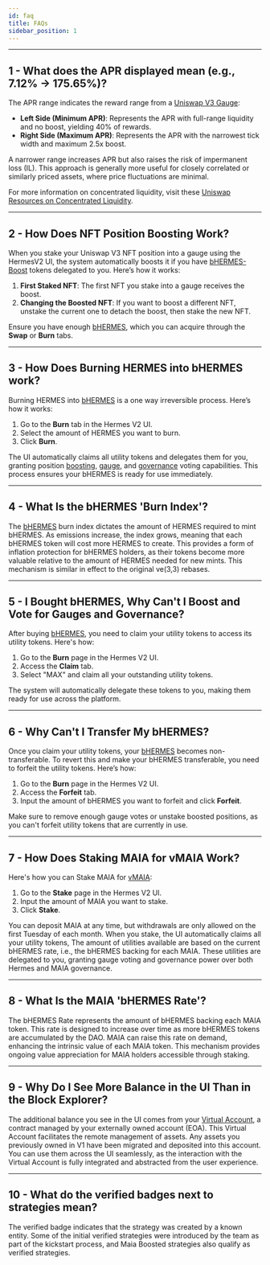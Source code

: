 ```yaml
---
id: faq
title: FAQs
sidebar_position: 1
---
```


---

## 1 - What does the APR displayed mean (e.g., 7.12% → 175.65%)?

The APR range indicates the reward range from a [Uniswap V3 Gauge](../version-Hermes/overview/gauges/02-uni-v3-gauges.md):

- **Left Side (Minimum APR)**: Represents the APR with full-range liquidity and no boost, yielding 40% of rewards.
- **Right Side (Maximum APR)**: Represents the APR with the narrowest tick width and maximum 2.5x boost.

A narrower range increases APR but also raises the risk of impermanent loss (IL). This approach is generally more useful for closely correlated or similarly priced assets, where price fluctuations are minimal.

For more information on concentrated liquidity, visit these [Uniswap Resources on Concentrated Liquidity](https://docs.uniswap.org/concepts/protocol/concentrated-liquidity/).

---

## 2 - How Does NFT Position Boosting Work?

When you stake your Uniswap V3 NFT position into a gauge using the HermesV2 UI, the system automatically boosts it if you have [bHERMES-Boost](../version-Hermes/overview/tokenomics/utility-tokens/02-bhermes-boost.md) tokens delegated to you. Here’s how it works:

1. **First Staked NFT**: The first NFT you stake into a gauge receives the boost.
2. **Changing the Boosted NFT**: If you want to boost a different NFT, unstake the current one to detach the boost, then stake the new NFT.

Ensure you have enough [bHERMES](../version-Hermes/overview/tokenomics/01-bhermes.md), which you can acquire through the **Swap** or **Burn** tabs.

---

## 3 - How Does Burning HERMES into bHERMES work?

Burning HERMES into [bHERMES](../version-Hermes/overview/tokenomics/01-bhermes.md) is a one way irreversible process. Here’s how it works:

1. Go to the **Burn** tab in the Hermes V2 UI.
2. Select the amount of HERMES you want to burn.
3. Click **Burn**.

The UI automatically claims all utility tokens and delegates them for you, granting position [boosting](../version-Hermes/overview/tokenomics/utility-tokens/02-bhermes-boost.md), [gauge](../version-Hermes/overview/tokenomics/utility-tokens/02-bhermes-gauges.md), and [governance](../version-Hermes/overview/tokenomics/utility-tokens/02-bhermes-votes.md) voting capabilities. This process ensures your bHERMES is ready for use immediately.

---

## 4 - What Is the bHERMES 'Burn Index'?

The [bHERMES](../version-Hermes/overview/tokenomics/01-bhermes.md) burn index dictates the amount of HERMES required to mint bHERMES. As emissions increase, the index grows, meaning that each bHERMES token will cost more HERMES to create. This provides a form of inflation protection for bHERMES holders, as their tokens become more valuable relative to the amount of HERMES needed for new mints. This mechanism is similar in effect to the original ve(3,3) rebases.

---

## 5 - I Bought bHERMES, Why Can't I Boost and Vote for Gauges and Governance?

After buying [bHERMES](../version-Hermes/overview/tokenomics/01-bhermes.md), you need to claim your utility tokens to access its utility tokens. Here's how:

1. Go to the **Burn** page in the Hermes V2 UI.
2. Access the **Claim** tab.
3. Select "MAX" and claim all your outstanding utility tokens.

The system will automatically delegate these tokens to you, making them ready for use across the platform.

---

## 6 - Why Can't I Transfer My bHERMES?

Once you claim your utility tokens, your [bHERMES](../version-Hermes/overview/tokenomics/01-bhermes.md) becomes non-transferable. To revert this and make your bHERMES transferable, you need to forfeit the utility tokens. Here’s how:

1. Go to the **Burn** page in the Hermes V2 UI.
2. Access the **Forfeit** tab.
3. Input the amount of bHERMES you want to forfeit and click **Forfeit**.

Make sure to remove enough gauge votes or unstake boosted positions, as you can't forfeit utility tokens that are currently in use.

---

## 7 - How Does Staking MAIA for vMAIA Work?

Here's how you can Stake MAIA for [vMAIA](../version-Maia/overview/tokenomics/01-vMaia.md):

1. Go to the **Stake** page in the Hermes V2 UI.
2. Input the amount of MAIA you want to stake.
3. Click **Stake**.

You can deposit MAIA at any time, but withdrawals are only allowed on the first Tuesday of each month. When you stake, the UI automatically claims all your utility tokens, The amount of utilities available are based on the current bHERMES rate, i.e., the bHERMES backing for each MAIA. These utilities are delegated to you, granting gauge voting and governance power over both Hermes and MAIA governance.

---

## 8 - What Is the MAIA 'bHERMES Rate'?

The bHERMES Rate represents the amount of bHERMES backing each MAIA token. This rate is designed to increase over time as more bHERMES tokens are accumulated by the DAO. MAIA can raise this rate on demand, enhancing the intrinsic value of each MAIA token. This mechanism provides ongoing value appreciation for MAIA holders accessible through staking.

---

## 9 - Why Do I See More Balance in the UI Than in the Block Explorer?

The additional balance you see in the UI comes from your [Virtual Account](../version-Ulysses/overview/omnichain/05-virtual-account.md), a contract managed by your externally owned account (EOA). This Virtual Account facilitates the remote management of assets. Any assets you previously owned in V1 have been migrated and deposited into this account. You can use them across the UI seamlessly, as the interaction with the Virtual Account is fully integrated and abstracted from the user experience.

---

## 10 - What do the verified badges next to strategies mean?

The verified badge indicates that the strategy was created by a known entity. Some of the initial verified strategies were introduced by the team as part of the kickstart process, and Maia Boosted strategies also qualify as verified strategies.